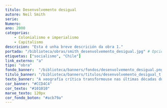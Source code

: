 ```yaml
---
titulo: Desenvolvemento desigual
autore: Neil Smith
serie:
Numero:
ano: 2000
categorias:
    - Colonialismo e imperialismo
    - Capitalismo
descricion: "Esta é unha breve descrición da obra 1."
portada: "/biblioteca/obras/smith_desenvolvemento_desigual.jpg" # Opcional, imaxe da portada
etiquetas: ["socialismo", "Chile"]
link_externo: "a"
tipo: "obra"
fondo_banner:  "/biblioteca/banners/fondos/desenvolvemento_desigual.png"
titulo_banner: "/biblioteca/banners/titulos/desenvolvemento_desigual_t.png"
texto_banner: "A xeografía crítica transformouse nas últimas décadas dunha disciplina centrada en fenómenos obxectivos a un campo de loita na análise da produción do capitalismo. Neil Smith ofrécenos unha teoría pioneira do desenvolvemento xeográfico desigual, vinculando a produción do espazo e da natureza coa dinámica do capital."
cor_banner: "#CCD4C4"
cor_texto: "#101010"
marxe_texto: 120px
cor_fondo_boton: "#acb79a"
---
```

